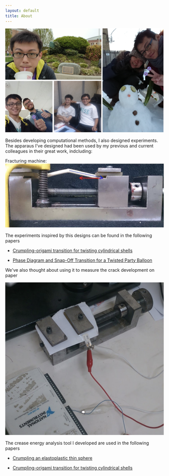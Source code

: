```yaml
---
layout: default
title: About
---
```


<center><img src='/assets/images/Photo.png' class="homepage_img"></center>

Besides developing computational methods, I also designed experiments. The apparaus I've designed had been used by my previous and current colleagues in their great work, indcluding:

Fracturing machine:  
<img src='/assets/images/Fracturing_machine.jpg' class="about_img">

The experiments inspired by this designs can be found in the following papers

- [Crumpling-origami transition for twisting cylindrical shells](https://journals.aps.org/pre/abstract/10.1103/PhysRevE.101.053001)

- [Phase Diagram and Snap-Off Transition for a Twisted Party Balloon](https://arxiv.org/abs/2010.08739)

We've also thought about using it to measure the crack development on paper

<img src='/assets/images/Crack_paper.jpg' class="about_img">

The crease energy analysis tool I developed are used in the following papers

- [Crumpling an elastoplastic thin sphere](https://journals.aps.org/pre/abstract/10.1103/PhysRevE.103.012209)

- [Crumpling-origami transition for twisting cylindrical shells](https://journals.aps.org/pre/abstract/10.1103/PhysRevE.101.053001)
